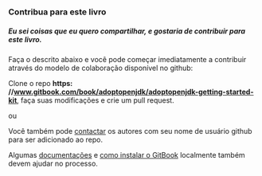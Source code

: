 ### Contribua para este livro

##### Eu sei coisas que eu quero compartilhar, e gostaria de contribuir para este livro.

Faça o descrito abaixo e você pode começar imediatamente a contribuir através do modelo de colaboração disponível no github:

Clone o repo **https: //www.gitbook.com/book/adoptopenjdk/adoptopenjdk-getting-started-kit**, faça suas modificações e crie um pull request.

ou

Você também pode [contactar](https://www.gitbook.com/book/adoptopenjdk/adoptopenjdk-getting-started-kit/contact) os autores com seu nome de usuário github para ser adicionado ao repo.

Algumas [documentações](http://help.gitbook.com/) e [como instalar o GitBook](https://github.com/GitbookIO/gitbook) localmente também devem ajudar no processo.